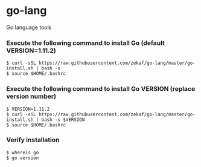 # go-lang
Go language tools

### Execute the following command to install Go (default VERSION=1.11.2)
````
$ curl -sSL https://raw.githubusercontent.com/zekaf/go-lang/master/go-install.sh | bash -s
$ source $HOME/.bashrc
````

### Execute the following command to install Go VERSION (replace version number)
````
$ VERSION=1.11.2
$ curl -sSL https://raw.githubusercontent.com/zekaf/go-lang/master/go-install.sh | bash -s $VERSION
$ source $HOME/.bashrc
````

### Verify installation
````
$ whereis go
$ go version
````
